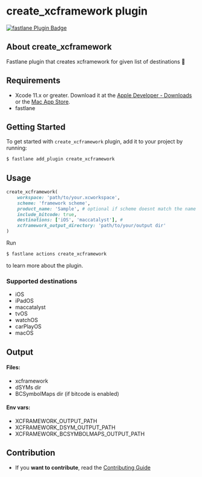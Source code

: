 # create_xcframework plugin

[![fastlane Plugin Badge](https://rawcdn.githack.com/fastlane/fastlane/master/fastlane/assets/plugin-badge.svg)](https://rubygems.org/gems/fastlane-plugin-create_xcframework)

## About create_xcframework

Fastlane plugin that creates xcframework for given list of destinations 🚀

## Requirements

* Xcode 11.x or greater. Download it at the [Apple Developer - Downloads](https://developer.apple.com/downloads) or the [Mac App Store](https://apps.apple.com/us/app/xcode/id497799835?mt=12).
* fastlane

## Getting Started

To get started with `create_xcframework` plugin, add it to your project by running:

```bash
$ fastlane add_plugin create_xcframework
```

## Usage

```ruby
create_xcframework(
    workspace: 'path/to/your.xcworkspace',
    scheme: 'framework scheme',
    product_name: 'Sample', # optional if scheme doesnt match the name of your framework
    include_bitcode: true,
    destinations: ['iOS', 'maccatalyst'], # 
    xcframework_output_directory: 'path/to/your/output dir'
)
```

Run 
```bash
$ fastlane actions create_xcframework
```
to learn more about the plugin.

### Supported destinations

* iOS
* iPadOS
* maccatalyst
* tvOS
* watchOS
* carPlayOS
* macOS


## Output

#### Files:
* xcframework
* dSYMs dir
* BCSymbolMaps dir (if bitcode is enabled)

#### Env vars:
* XCFRAMEWORK_OUTPUT_PATH
* XCFRAMEWORK_DSYM_OUTPUT_PATH
* XCFRAMEWORK_BCSYMBOLMAPS_OUTPUT_PATH


## Contribution

- If you **want to contribute**, read the [Contributing Guide](https://github.com/bielikb/fastlane-plugin-create_xcframework/blob/master/CONTRIBUTING.md)
